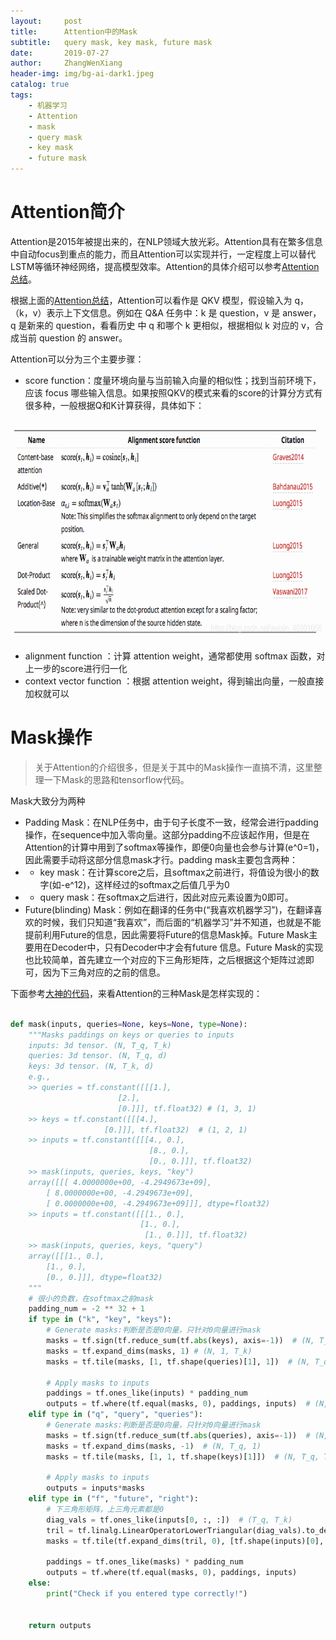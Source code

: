 ```yaml
---
layout:     post
title:      Attention中的Mask
subtitle:   query mask, key mask, future mask
date:       2019-07-27
author:     ZhangWenXiang
header-img: img/bg-ai-dark1.jpeg
catalog: true
tags:
    - 机器学习
    - Attention
    - mask
    - query mask
    - key mask
    - future mask
---
```


# Attention简介

Attention是2015年被提出来的，在NLP领域大放光彩。Attention具有在繁多信息中自动focus到重点的能力，而且Attention可以实现并行，一定程度上可以替代LSTM等循环神经网络，提高模型效率。Attention的具体介绍可以参考[Attention总结](https://blog.csdn.net/weixin_40901056/article/details/88357187)。

根据上面的[Attention总结](https://blog.csdn.net/weixin_40901056/article/details/88357187)，Attention可以看作是 QKV 模型，假设输入为 q，（k，v）表示上下文信息。例如在 Q&A 任务中：k 是 question，v 是 answer，q 是新来的 question，看看历史 中 q 和哪个 k 更相似，根据相似 k 对应的 v，合成当前 question 的 answer。

Attention可以分为三个主要步骤：
- score function：度量环境向量与当前输入向量的相似性；找到当前环境下，应该 focus 哪些输入信息。如果按照QKV的模式来看的score的计算分方式有很多种，一般根据Q和K计算获得，具体如下：

<p align="center">
 <img src="https://github.com/Demmon-tju/Demmon-tju.github.io/blob/master/img/attention_mask_score_func_20190727.png?raw=ture" alt="attention_mask_score_func_20190727"  width="550" height="350">
</p>

- alignment function ：计算 attention weight，通常都使用 softmax 函数，对上一步的score进行归一化
- context vector function ：根据 attention weight，得到输出向量，一般直接加权就可以

# Mask操作

>关于Attention的介绍很多，但是关于其中的Mask操作一直搞不清，这里整理一下Mask的思路和tensorflow代码。

Mask大致分为两种
- Padding Mask：在NLP任务中，由于句子长度不一致，经常会进行padding操作，在sequence中加入零向量。这部分padding不应该起作用，但是在Attention的计算中用到了softmax等操作，即便0向量也会参与计算(e^0=1)，因此需要手动将这部分信息mask才行。padding mask主要包含两种：
- - key mask：在计算score之后，且softmax之前进行，将值设为很小的数字(如-e^12)，这样经过的softmax之后值几乎为0
- - query mask：在softmax之后进行，因此对应元素设置为0即可。
- Future(blinding) Mask：例如在翻译的任务中(“我喜欢机器学习”)，在翻译喜欢的时候，我们只知道“我喜欢”，而后面的“机器学习”并不知道，也就是不能提前利用Future的信息，因此需要将Future的信息Mask掉。Future Mask主要用在Decoder中，只有Decoder中才会有future 信息。Future Mask的实现也比较简单，首先建立一个对应的下三角形矩阵，之后根据这个矩阵过滤即可，因为下三角对应的之前的信息。

下面参考[大神的代码](https://github.com/Kyubyong/transformer/blob/master/modules.py)，来看Attention的三种Mask是怎样实现的：

```python

def mask(inputs, queries=None, keys=None, type=None):
    """Masks paddings on keys or queries to inputs
    inputs: 3d tensor. (N, T_q, T_k)
    queries: 3d tensor. (N, T_q, d)
    keys: 3d tensor. (N, T_k, d)
    e.g.,
    >> queries = tf.constant([[[1.],
                        [2.],
                        [0.]]], tf.float32) # (1, 3, 1)
    >> keys = tf.constant([[[4.],
                     [0.]]], tf.float32)  # (1, 2, 1)
    >> inputs = tf.constant([[[4., 0.],
                               [8., 0.],
                               [0., 0.]]], tf.float32)
    >> mask(inputs, queries, keys, "key")
    array([[[ 4.0000000e+00, -4.2949673e+09],
        [ 8.0000000e+00, -4.2949673e+09],
        [ 0.0000000e+00, -4.2949673e+09]]], dtype=float32)
    >> inputs = tf.constant([[[1., 0.],
                             [1., 0.],
                              [1., 0.]]], tf.float32)
    >> mask(inputs, queries, keys, "query")
    array([[[1., 0.],
        [1., 0.],
        [0., 0.]]], dtype=float32)
    """
    # 很小的负数，在softmax之前mask
    padding_num = -2 ** 32 + 1
    if type in ("k", "key", "keys"):
        # Generate masks:判断是否是0向量，只针对0向量进行mask
        masks = tf.sign(tf.reduce_sum(tf.abs(keys), axis=-1))  # (N, T_k)
        masks = tf.expand_dims(masks, 1) # (N, 1, T_k)
        masks = tf.tile(masks, [1, tf.shape(queries)[1], 1])  # (N, T_q, T_k)

        # Apply masks to inputs
        paddings = tf.ones_like(inputs) * padding_num
        outputs = tf.where(tf.equal(masks, 0), paddings, inputs)  # (N, T_q, T_k)
    elif type in ("q", "query", "queries"):
        # Generate masks:判断是否是0向量，只针对0向量进行mask
        masks = tf.sign(tf.reduce_sum(tf.abs(queries), axis=-1))  # (N, T_q)
        masks = tf.expand_dims(masks, -1)  # (N, T_q, 1)
        masks = tf.tile(masks, [1, 1, tf.shape(keys)[1]])  # (N, T_q, T_k)

        # Apply masks to inputs
        outputs = inputs*masks
    elif type in ("f", "future", "right"):
        # 下三角形矩阵，上三角元素都是0
        diag_vals = tf.ones_like(inputs[0, :, :])  # (T_q, T_k)
        tril = tf.linalg.LinearOperatorLowerTriangular(diag_vals).to_dense()  # (T_q, T_k)
        masks = tf.tile(tf.expand_dims(tril, 0), [tf.shape(inputs)[0], 1, 1])  # (N, T_q, T_k)

        paddings = tf.ones_like(masks) * padding_num
        outputs = tf.where(tf.equal(masks, 0), paddings, inputs)
    else:
        print("Check if you entered type correctly!")


    return outputs


```

